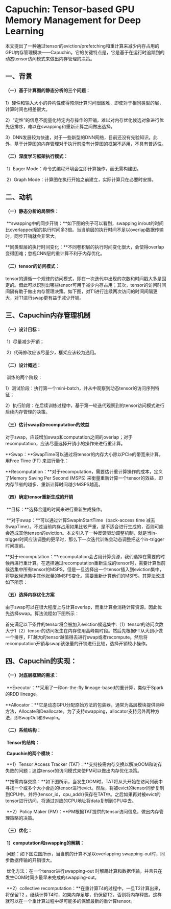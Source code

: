 # Capuchin: Tensor-based GPU Memory Management for Deep Learning

​	本文提出了一种通过tensor的eviction/prefetching和重计算来减少内存占用的GPU内存管理模块——Capuchin。它的关键特点是，它是基于在运行时追踪到的动态tensor访问模式来做出内存管理的决策。

## 一、背景

#### （一）基于计算图的静态分析的三个问题：

​		1）硬件和输入大小的异构性使得预测计算时间很困难，即使对于相同类型的层，计算时间也相差很大。

​		2）“定性”的信息不能量化特定内存操作的开销，难以对内存优化候选对象进行优先级排序，难以在swapping和重新计算之间做出选择。

​		3）DNN发展较为快速，对于一些新型的DNN网络，目前还没有先验知识。此外，基于计算图的内存管理对于执行前没有计算图的框架不适用，不具有普适性。

#### （二）深度学习框架执行模式：

​		1）Eager Mode：命令式编程环境会立即计算操作，而无需构建图。

​		2）Graph Mode：计算图在执行开始之前建立，实际计算只在必要时安排。

## 二、动机

#### （一）静态分析的局限性：

​		**swapping中的同步开销：**如下图的例子可以看到，swapping in/out的时间比overlapped层的执行时间多3倍。当当前层的执行时间不足以overlap数据传输时，同步开销就会非常大。



​		**同类型层的执行时间变化：**不同卷积层的执行时间变化很大，会使得overlap变得困难；忽视CNN层的重计算不利于内存优化。

#### （二）tensor的访问模式：

​		tensor的遵循一个规律的访问模式，即在一次迭代中出现的次数和时间戳大多是固定的。借此可以识别出哪些tensor可用于减少内存占用；其次，tensor的访问时间间隔有助于做出内存管理决策。如下图，对T1进行连续两次访问的时间间隔更大，对T1进行swap更有益于减少开销。



## 三、Capuchin内存管理机制

#### （一）设计目标：

​		1）尽量减少开销；

​		2）代码修改应该尽量少，框架应该较为通用。

#### （二）设计概述：

​		训练的两个阶段：

​		1）测试阶段：执行第一个mini-batch，并从中观察到动态tensor的访问序列特征；

​		2）执行阶段：在后续训练过程中，基于第一轮迭代观察到的tensor访问模式进行后续内存管理的决策。

#### （三）估计swap和recomputation的效益

​		对于swap，应该增加swap和computation之间的overlap；对于recomputation，应该尽量选择开销小的操作来进行重计算。

​		**Swap：**SwapTime可以通过将tensor的内存大小除以PCIe的带宽来计算。用Free Time (FT) 来进行量化：



​		**Recomputation：**对于recomputation，需要估计重计算操作的成本，定义了Memory Saving Per Second (MSPS) 来衡量重新计算一个tensor的效益，即内存节省的越多、重新计算时间越少MSPS越高。



#### **（四）确定tensor重新生成的开销**

​		**目标：**选择合适的时间来进行重新生成操作。

​		**对于swap：**可以通过计算SwapInStartTime（back-access time 减去 SwapTime）。不过当前内存占用如果比较严重，是不适合进行生成的，否则可能会造成其他tensor的eviction。本文引入了一种反馈驱动调整机制，就是当in-trigger时间应该调整的更早时，那么下一次迭代训练会动态调整把这个in-trigger时间提前。



​		**对于recomputation：**recomputation会占用计算资源，我们选择在需要的时候再进行重计算。在选择通过recomputation重新生成的tensor时，需要计算当前候选集中所有tensor的MSPS，但是一旦选择出一个tensor插入到eviction集中，将导致候选集中其他张量的MSPS变化，需要重新计算他们的MSPS。其算法改进如下所示：



#### （五）选择内存优化方案

​		由于swap可以在很大程度上与计算overlap，而重计算会消耗计算资源。因此优先选择swap。算法流程如下图所示：

​		首先满足以下条件的tensor将会被加入eviction候选集中:（1）tensor的访问次数大于1（2）tensor的访问发生在内存使用高峰期时段。然后先根据FT从大到小做一个排序，FT越大的tensor越值得去进行swap或者recompute。然后将recomputation开销与swap该张量的开销进行比较，选择开销较小操作。



## 四、Capuchin的实现：

#### （一）对底层框架的需求：

​			**Executor：**采用了一种on-the-fly lineage-based的重计算，类似于Spark的RDD lineage。

​			**Allocator：**它是动态GPU分配原始方法的包装器，通常为高层模块提供两种方法，Allocate和Deallocate。为了支持swapping，allocator支持另外两种方法，即SwapOut和SwapIn。

####  （二）系统结构：

​		**Tensor的结构：**



​		**Capuchin的两个模块：**

​			**1）Tensor Access Tracker (TAT)：**支持按需内存交换以解决OOM和访存失败的问题；追踪tensor的访问模式来使PM可以做出内存优化决策。

​				**按需内存交换：**如下图所示，当发生OOM时，TAT将从头开始在访问列表中寻找一个或多个大小合适的tensor进行evict。然后，将被evict的tensor同步复制到CPU中，并将{tensor_id，cpu_addr}保存在TAT中。之后如果再对被evict的tensor进行访问，将通过对应的CPU地址将data复制到GPU中去。



​			**2）Policy Maker (PM)：**PM根据TAT提供的tensor访问信息，做出内存管理策略的决策。

#### （三）优化：

​			**1）computation和swapping的解耦：**

​				问题：如下图左图所示，当当前的计算不足以overlapping swapping-out时，同步数据传输的开销很大。

​				优化方法：在一个tensor进行swapping-out 时解耦计算和数据传输，并且只在发生OOM时同步最早未完成的swapping-out。



​			**2）collective recomputation：**在重计算T4的过程中，一旦T2计算出来，将保留T2 。继续计算T4时，如果内存足够，仍保留T2，否则将内存释放。这样就可以在一个重计算过程中尽可能多的保留最新的重计算tensor。



​		

























































